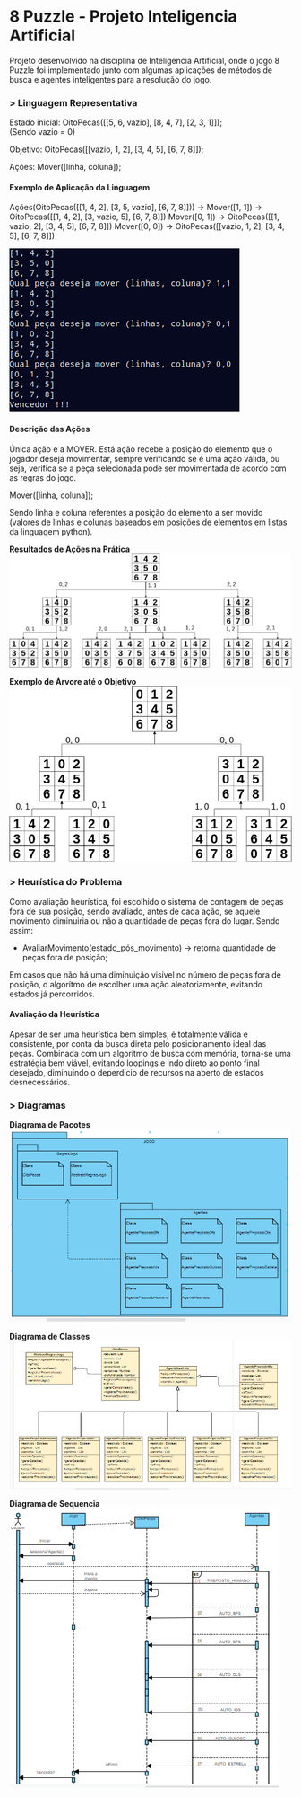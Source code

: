 # 8 Puzzle - Projeto Inteligencia Artificial

Projeto desenvolvido na disciplina de Inteligencia Artificial, onde o jogo 8 Puzzle foi implementado junto com algumas aplicações de métodos de busca e agentes inteligentes para a resolução do jogo. 

### > **Linguagem Representativa** 
Estado inicial: OitoPecas([[5, 6, vazio], [8, 4, 7], [2, 3, 1]]);  
(Sendo vazio = 0)

Objetivo: OitoPecas([[vazio, 1, 2], [3, 4, 5], [6, 7, 8]]);

Ações: Mover([linha, coluna]); 

#### Exemplo de Aplicação da Linguagem

Ações(OitoPecas([[1, 4, 2], [3, 5, vazio], [6, 7, 8]])) -> 
Mover([1, 1]) -> OitoPecas([[1, 4, 2], [3, vazio, 5], [6, 7, 8]])
Mover([0, 1]) -> OitoPecas([[1, vazio, 2], [3, 4, 5], [6, 7, 8]])
Mover([0, 0]) -> OitoPecas([[vazio, 1, 2], [3, 4, 5], [6, 7, 8]])

![Exemplo Visual](/assets/exemplo.png)

#### Descrição das Ações

Única ação é a MOVER. Está ação recebe a posição do elemento que o jogador deseja movimentar, sempre verificando se é uma ação válida, ou seja, verifica se a peça selecionada pode ser movimentada de acordo com as regras do jogo.

Mover([linha, coluna]); 

Sendo linha e coluna referentes a posição do elemento a ser movido (valores de linhas e colunas baseados em posições de elementos em listas da linguagem python).

**Resultados de Ações na Prática**
![Resultados de Ações na Prática](/assets/estados.png)

**Exemplo de Árvore até o Objetivo**
![Exemplo de Árvore até o Objetivo](/assets/arvore.png)

### > **Heurística do Problema** 

Como avaliação heurística, foi escolhido o sistema de contagem de peças fora de sua posição, sendo avaliado, antes de cada ação, se aquele movimento diminuiria ou não a quantidade de peças fora do lugar. Sendo assim:
  - AvaliarMovimento(estado_pós_movimento) -> retorna quantidade de peças fora de posição;

Em casos que não há uma diminuição visível no número de peças fora de posição, o algorítmo de escolher uma ação aleatoriamente, evitando estados já percorridos.

#### Avaliação da Heurística

Apesar de ser uma heurística bem simples, é totalmente válida e consistente, por conta da busca direta pelo posicionamento ideal das peças. Combinada com um algorítmo de busca com memória, torna-se uma estratégia bem viável, evitando loopings e indo direto ao ponto final desejado, diminuindo o deperdício de recursos na aberto de estados desnecessários.


### > **Diagramas**

**Diagrama de Pacotes**               
![Diagrama de Pacotes](/assets/pacotes.png)

**Diagrama de Classes**          
![Diagrama de Classes](/assets/classes.png)

**Diagrama de Sequencia**            
![Diagrama de Sequencia](/assets/sequencia.PNG)
